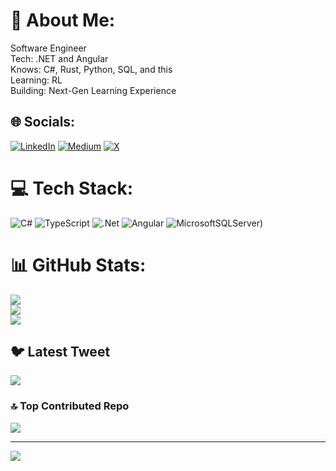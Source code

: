 # 💫 About Me:
Software Engineer <br>Tech: .NET and Angular<br>Knows: C#, Rust, Python, SQL, and this<br>Learning: RL <br>Building: Next-Gen Learning Experience


## 🌐 Socials:
[![LinkedIn](https://img.shields.io/badge/LinkedIn-0077B5?logo=data:image/svg+xml;base64,BASE64_ENCODED_SVG_HERE)](https://linkedin.com/in/jigar-morjaria) [![Medium](https://img.shields.io/badge/Medium-12100E?logo=medium&logoColor=white)](https://medium.com/@morjariyajigar45) [![X](https://img.shields.io/badge/-%20-%23000000.svg?logo=X&logoColor=white)](https://x.com/jigar_o) 

# 💻 Tech Stack:
![C#](https://img.shields.io/badge/c%23-%23239120.svg?style=for-the-badge&logo=c-sharp&logoColor=white) ![TypeScript](https://img.shields.io/badge/typescript-%23007ACC.svg?style=for-the-badge&logo=typescript&logoColor=white) ![.Net](https://img.shields.io/badge/.NET-5C2D91?style=for-the-badge&logo=.net&logoColor=white) ![Angular](https://img.shields.io/badge/angular-%23DD0031.svg?style=for-the-badge&logo=angular&logoColor=white) ![MicrosoftSQLServer](https://img.shields.io/badge/Microsoft%20SQL%20Sever-CC2927?style=for-the-badge&logo=microsoft%20sql%20server&logoColor=white))
# 📊 GitHub Stats:
![](https://github-readme-stats.vercel.app/api?username=sangnovamoqapi&theme=dark&hide_border=false&include_all_commits=true&count_private=true)<br/>
![](https://github-readme-streak-stats.herokuapp.com/?user=sangnovamoqapi&theme=dark&hide_border=false)<br/>
![](https://github-readme-stats.vercel.app/api/top-langs/?username=sangnovamoqapi&theme=dark&hide_border=false&include_all_commits=true&count_private=true&layout=compact)

## 🐦 Latest Tweet
![](https://gtce.itsvg.in/api?username=jigar_o&theme=aura&response=true&border=true&time=true&icon=default)

### 🔝 Top Contributed Repo
![](https://github-contributor-stats.vercel.app/api?username=sangnovamoqapi&limit=5&theme=dark&combine_all_yearly_contributions=true)

---
[![](https://visitcount.itsvg.in/api?id=sangnovamoqapi&icon=0&color=0)](https://visitcount.itsvg.in)
